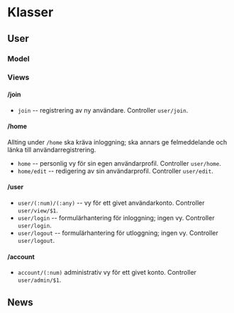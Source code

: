 # Klasser

## User

### Model

### Views

#### /join

* `join` --  registrering av ny användare. Controller `user/join`.

#### /home

Allting under `/home` ska kräva inloggning; ska annars ge felmeddelande och länka till användarregistrering.

* `home` -- personlig vy för sin egen användarprofil. Controller `user/home`.
* `home/edit` -- redigering av sin användarprofil. Controller `user/edit`.

#### /user

* `user/(:num)/(:any)` -- vy för ett givet användarkonto. Controller `user/view/$1`.
* `user/login` -- formulärhantering för inloggning; ingen vy. Controller `user/login`.
* `user/logout` -- formulärhantering för utloggning; ingen vy. Controller `user/logout`.

#### /account

* `account/(:num)` administrativ vy för ett givet konto. Controller `user/admin/$1`.

## News